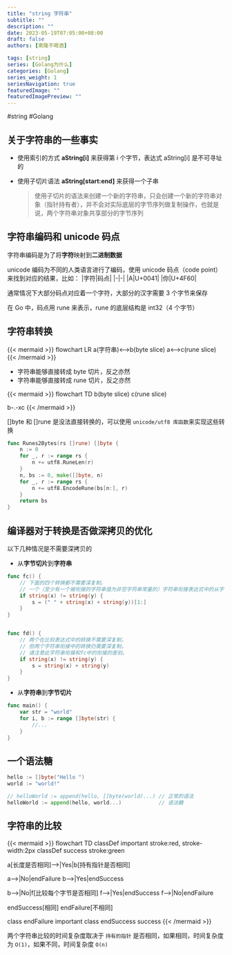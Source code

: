 ```yaml
---
title: "string 字符串"
subtitle: ""
description: ""
date: 2023-05-19T07:05:00+08:00
draft: false
authors: [索隆不喝酒]

tags: [string]
series: [Golang为什么]
categories: [Golang]
series_weight: 1
seriesNavigation: true
featuredImage: ""
featuredImagePreview: ""
---
```

<!--more-->
#string #Golang 

## 关于字符串的一些事实

- 使用索引的方式 **aString[i]** 来获得第 i 个字节，表达式 aString[i] 是不可寻址的
- 使用子切片语法 **aString[start:end]** 来获得一个子串

	> 使用子切片的语法来创建一个新的字符串，只会创建一个新的字符串对象（指针持有者），并不会对实际底层的字节序列做复制操作，也就是说，两个字符串对象共享部分的字节序列


## 字符串编码和 unicode 码点

字符串编码是为了将**字符**映射到**二进制数据**

unicode 编码为不同的人类语言进行了编码，使用 unicode 码点（code point）来找到对应的结果，比如：
|字符|码点|
|-|-|
|A|U+0041|
|你|U+4F60|

通常情况下大部分码点对应着一个字符，大部分的汉字需要 3 个字节来保存

在 Go 中，码点用 rune 来表示，rune 的底层结构是 int32（4 个字节）

## 字符串转换

{{< mermaid >}}
flowchart LR
a(字符串)<-->b(byte slice)
a<-->c(rune slice)
{{< /mermaid >}}

- 字符串能够直接转成 byte 切片，反之亦然
- 字符串能够直接转成 rune 切片，反之亦然

{{< mermaid >}}
flowchart TD
b(byte slice)
c(rune slice)

b-.-xc
{{< /mermaid >}}

[]byte 和 []rune 是没法直接转换的，可以使用 `unicode/utf8 库函数`来实现这些转换
```go
func Runes2Bytes(rs []rune) []byte {
	n := 0
	for _, r := range rs {
		n += utf8.RuneLen(r)
	}
	n, bs := 0, make([]byte, n)
	for _, r := range rs {
		n += utf8.EncodeRune(bs[n:], r)
	}
	return bs
}
```

## 编译器对于转换是否做深拷贝的优化

以下几种情况是不需要深拷贝的

- 从**字节切片**到**字符串**
```go {hl_lines=[5,14]}
func fc() {
	// 下面的四个转换都不需要深复制。
	// 一个（至少有一个被衔接的字符串值为非空字符串常量的）字符串衔接表达式中的从字节切片到字符串的转换不需要深拷贝
	if string(x) != string(y) {
		s = (" " + string(x) + string(y))[1:]
	}
}


func fd() {
	// 两个在比较表达式中的转换不需要深复制，
	// 但两个字符串衔接中的转换仍需要深复制。
	// 请注意此字符串衔接和fc中的衔接的差别。
	if string(x) != string(y) {
		s = string(x) + string(y)
	}
}

```

- 从**字符串**到**字节切片**
```go {hl_lines=[3]}
func main() {
	var str = "world"
	for i, b := range []byte(str) {
		//...
	}
}
```

## 一个语法糖
```go
hello := []byte("Hello ")
world := "world!"

// helloWorld := append(hello, []byte(world)...) // 正常的语法
helloWorld := append(hello, world...)            // 语法糖
```

## 字符串的比较

{{< mermaid >}}
flowchart TD
classDef important stroke:red, stroke-width:2px
classDef success stroke:green

a[长度是否相同]-->|Yes|b[持有指针是否相同]

a-->|No|endFailure
b-->|Yes|endSuccess

b-->|No|f[比较每个字节是否相同]
f-->|Yes|endSuccess
f-->|No|endFailure


endSuccess[相同]
endFailure[不相同]

class endFailure important
class endSuccess success
{{< /mermaid >}}

两个字符串比较的时间复杂度取决于 `持有的指针` 是否相同，如果相同，时间复杂度为 `O(1)`，如果不同，时间复杂度 `O(n)`


